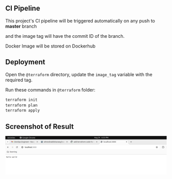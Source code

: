 ## CI Pipeline

This project's CI pipeline will be triggered automatically on any push to **master** branch

and the image tag will have the commit ID of the branch.

Docker Image will be stored on Dockerhub


## Deployment

Open the `@terraform` directory, update the `image_tag` variable with the required tag.


Run these commands in `@terraform` folder:

```bash
terraform init
terraform plan
terraform apply
```

## Screenshot of Result

![App ](result.png)